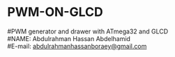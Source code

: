 # PWM-ON-GLCD  
#PWM generator and drawer with ATmega32 and GLCD  
#NAME: Abdulrahman Hassan Abdelhamid  
#E-mail: abdulrahmanhassanboraey@gmail.com  

